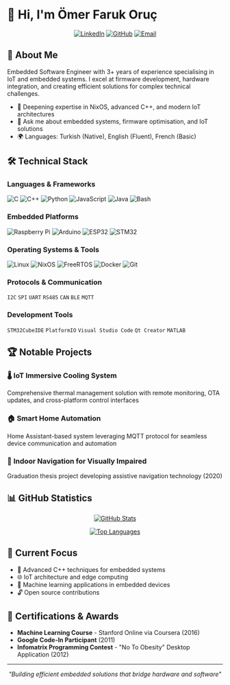 # 👋 Hi, I'm Ömer Faruk Oruç

<div align="center">
  
[![LinkedIn](https://img.shields.io/badge/LinkedIn-0077B5?style=for-the-badge&logo=linkedin&logoColor=white)](https://www.linkedin.com/in/omerfarukoruc)
[![GitHub](https://img.shields.io/badge/GitHub-100000?style=for-the-badge&logo=github&logoColor=white)](https://github.com/OmerFarukOruc)
[![Email](https://img.shields.io/badge/Email-D14836?style=for-the-badge&logo=gmail&logoColor=white)](mailto:omerfarukoruc35@gmail.com)

</div>

## 🚀 About Me

Embedded Software Engineer with 3+ years of experience specialising in IoT and embedded systems. I excel at firmware development, hardware integration, and creating efficient solutions for complex technical challenges.

- 🌱 Deepening expertise in NixOS, advanced C++, and modern IoT architectures
- 💬 Ask me about embedded systems, firmware optimisation, and IoT solutions
- 🌍 Languages: Turkish (Native), English (Fluent), French (Basic)

## 🛠️ Technical Stack

### Languages & Frameworks
![C](https://img.shields.io/badge/C-00599C?style=flat-square&logo=c&logoColor=white)
![C++](https://img.shields.io/badge/C++-00599C?style=flat-square&logo=c%2B%2B&logoColor=white)
![Python](https://img.shields.io/badge/Python-3776AB?style=flat-square&logo=python&logoColor=white)
![JavaScript](https://img.shields.io/badge/JavaScript-F7DF1E?style=flat-square&logo=javascript&logoColor=black)
![Java](https://img.shields.io/badge/Java-007396?style=flat-square&logo=java&logoColor=white)
![Bash](https://img.shields.io/badge/Bash-4EAA25?style=flat-square&logo=gnu-bash&logoColor=white)

### Embedded Platforms
![Raspberry Pi](https://img.shields.io/badge/Raspberry%20Pi-A22846?style=flat-square&logo=raspberry-pi&logoColor=white)
![Arduino](https://img.shields.io/badge/Arduino-00979D?style=flat-square&logo=arduino&logoColor=white)
![ESP32](https://img.shields.io/badge/ESP32-E7352C?style=flat-square&logo=espressif&logoColor=white)
![STM32](https://img.shields.io/badge/STM32-03234B?style=flat-square&logo=stmicroelectronics&logoColor=white)

### Operating Systems & Tools
![Linux](https://img.shields.io/badge/Linux-FCC624?style=flat-square&logo=linux&logoColor=black)
![NixOS](https://img.shields.io/badge/NixOS-5277C3?style=flat-square&logo=nixos&logoColor=white)
![FreeRTOS](https://img.shields.io/badge/FreeRTOS-003366?style=flat-square&logo=freertos&logoColor=white)
![Docker](https://img.shields.io/badge/Docker-2496ED?style=flat-square&logo=docker&logoColor=white)
![Git](https://img.shields.io/badge/Git-F05032?style=flat-square&logo=git&logoColor=white)

### Protocols & Communication
`I2C` `SPI` `UART` `RS485` `CAN` `BLE` `MQTT`

### Development Tools
`STM32CubeIDE` `PlatformIO` `Visual Studio Code` `Qt Creator` `MATLAB`

## 🏆 Notable Projects

### 🌡️ **IoT Immersive Cooling System**
Comprehensive thermal management solution with remote monitoring, OTA updates, and cross-platform control interfaces

### 🏠 **Smart Home Automation**
Home Assistant-based system leveraging MQTT protocol for seamless device communication and automation

### 🧭 **Indoor Navigation for Visually Impaired**
Graduation thesis project developing assistive navigation technology (2020)

## 📊 GitHub Statistics

<div align="center">
  
[![GitHub Stats](https://github-readme-stats.vercel.app/api?username=omerfarukoruc&show_icons=true&theme=tokyonight&hide_rank=true&include_all_commits=true)](https://github.com/anuraghazra/github-readme-stats)

[![Top Languages](https://github-readme-stats.vercel.app/api/top-langs/?username=omerfarukoruc&layout=compact&theme=tokyonight)](https://github.com/anuraghazra/github-readme-stats)

</div>

## 🎯 Current Focus

- 🔧 Advanced C++ techniques for embedded systems
- 🌐 IoT architecture and edge computing
- 🤖 Machine learning applications in embedded devices
- 🔓 Open source contributions

## 📜 Certifications & Awards

- **Machine Learning Course** - Stanford Online via Coursera (2016)
- **Google Code-In Participant** (2011)
- **Infomatrix Programming Contest** - "No To Obesity" Desktop Application (2012)

---

<div align="center">
  
*"Building efficient embedded solutions that bridge hardware and software"*

</div>
